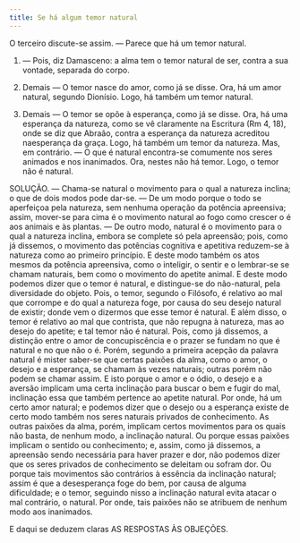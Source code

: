 ```yaml
---
title: Se há algum temor natural
---
```


O terceiro discute-se assim. — Parece que há um temor natural.  

1. — Pois, diz Damasceno: a alma tem o temor natural de ser, contra a sua vontade, separada do corpo.  

2. Demais — O temor nasce do amor, como já se disse. Ora, há um amor natural, segundo Dionísio. Logo, há também um temor natural. 

3. Demais — O temor se opõe à esperança, como já se disse. Ora, há uma esperança da natureza, como se vê claramente na Escritura (Rm 4, 18), onde se diz que Abraão, contra a esperança da natureza acreditou naesperança da graça. Logo, há também um temor da natureza.  Mas, em contrário. — O que é natural encontra-se comumente nos seres animados e nos inanimados. Ora, nestes não há temor. Logo, o temor não é natural.  

SOLUÇÃO. — Chama-se natural o movimento para o qual a natureza inclina; o que de dois modos pode dar-se. — De um modo porque o todo se aperfeiçoa pela natureza, sem nenhuma operação da potência apreensiva; assim, mover-se para cima é o movimento natural ao fogo como crescer o é aos animais e às plantas. — De outro modo, natural é o movimento para o qual a natureza inclina, embora se complete só pela apreensão; pois, como já dissemos, o movimento das potências cognitiva e apetitiva reduzem-se à natureza como ao primeiro princípio. E deste modo também os atos mesmos da potência apreensiva, como o inteligir, o sentir e o lembrar-se se chamam naturais, bem como o movimento do apetite animal.  E deste modo podemos dizer que o temor é natural, e distingue-se do não-natural, pela diversidade do objeto. Pois, o temor, segundo o Filósofo, é relativo ao mal que corrompe e do qual a natureza foge, por causa do seu desejo natural de existir; donde vem o dizermos que esse temor é natural. E além disso, o temor é relativo ao mal que contrista, que não repugna à natureza, mas ao desejo do apetite; e tal temor não é natural. Pois, como já dissemos, a distinção entre o amor de concupiscência e o prazer se fundam no que é natural e no que não o é.  Porém, segundo a primeira acepção da palavra natural é mister saber-se que certas paixões da alma, como o amor, o desejo e a esperança, se chamam às vezes naturais; outras porém não podem se chamar assim. E isto porque o amor e o ódio, o desejo e a aversão implicam uma certa inclinação para buscar o bem e fugir do mal, inclinação essa que também pertence ao apetite natural. Por onde, há um certo amor natural; e podemos dizer que o desejo ou a esperança existe de certo modo também nos seres naturais privados de conhecimento. As outras paixões da alma, porém, implicam certos movimentos para os quais não basta, de nenhum modo, a inclinação natural. Ou porque essas paixões implicam o sentido ou conhecimento; e, assim, como já dissemos, a apreensão sendo necessária para haver prazer e dor, não podemos dizer que os seres privados de conhecimento se deleitam ou sofram dor. Ou porque tais movimentos são contrários à essência da inclinação natural; assim é que a desesperança foge do bem, por causa de alguma dificuldade; e o temor, seguindo nisso a inclinação natural evita atacar o mal contrário, o natural. Por onde, tais paixões não se atribuem de nenhum modo aos inanimados.  

E daqui se deduzem claras AS RESPOSTAS ÀS OBJEÇÕES.